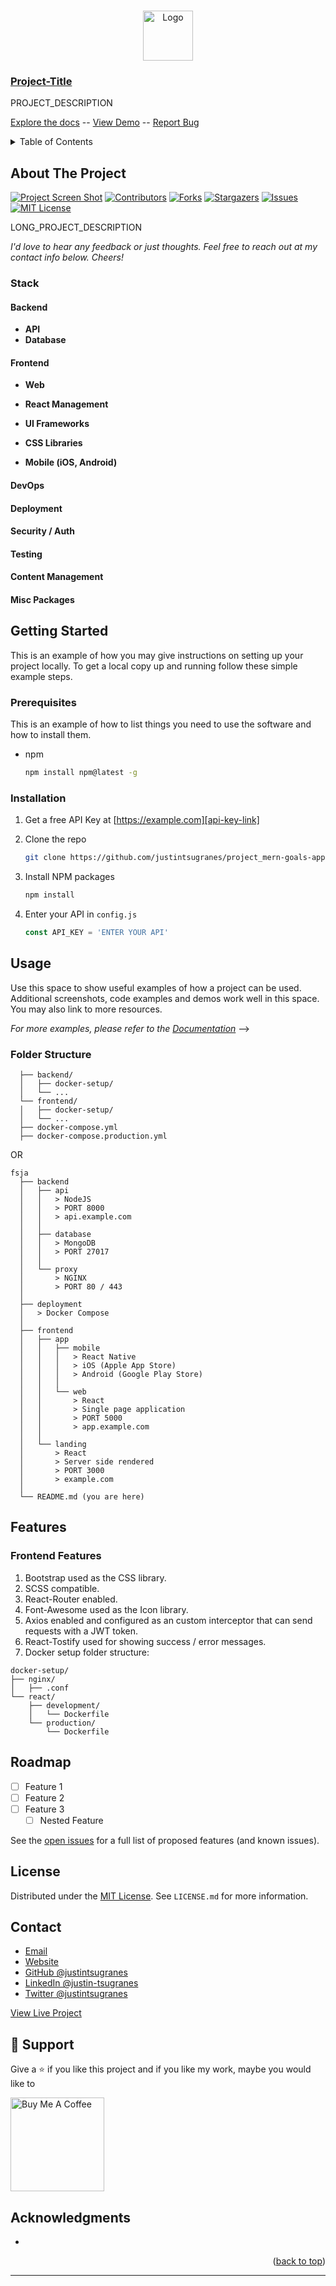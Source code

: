 <a name="readme-top"></a>

<!-- TODO: INSERT STATUS BADGES -->
<!-- INSERT STATUS BADGES HERE -->

<!-- PROJECT HEADING -->
<br />
<div align="center">
  <a href="https://github.com/justintsugranes/">
    <img src="images/logo.jpg" alt="Logo" width="80" height="80">
  </a>
</div>

<!-- TODO: CHANGE PROJECT TITLE -->

### [Project-Title][project-url]

<!-- TODO: ADD SHORT PROJECT DESCRIPTION -->

PROJECT_DESCRIPTION

[Explore the docs]([repo-url]) -- [View Demo]([project-url]) -- [Report Bug]([issues-url])

<!-- TABLE OF CONTENTS -->
<details>
  <summary>Table of Contents</summary>
  <ol>
    <li>
      <a href="#about-the-project">About The Project</a>
      <ul>
        <li><a href="#built-with">Built With</a></li>
      </ul>
    </li>
    <li>
      <a href="#getting-started">Getting Started</a>
      <ul>
        <li><a href="#prerequisites">Prerequisites</a></li>
        <li><a href="#installation">Installation</a></li>
      </ul>
    </li>
    <li><a href="#usage">Usage</a></li>
    <li><a href="#roadmap">Roadmap</a></li>
    <li><a href="#license">License</a></li>
    <li><a href="#contact">Contact</a></li>
  </ol>
</details>

<!-- ABOUT THE PROJECT -->

## About The Project

[![Project Screen Shot][project-screenshot]][project-url] [![Contributors][contributors-shield]][contributors-url] [![Forks][forks-shield]][forks-url] [![Stargazers][stars-shield]][stars-url] [![Issues][issues-shield]][issues-url] [![MIT License][license-shield]][license-url]

<!-- TODO: ADD LONG PROJECT DESCRIPTION -->

LONG_PROJECT_DESCRIPTION

_I'd love to hear any feedback or just thoughts. Feel free to reach out at my contact info below. Cheers!_

### Stack

#### Backend

- **API**
  <!-- [![node]][node-url] -->
  <!-- [![express]][express-url] -->
  <!-- [![axios]][axios-url] -->
  <!-- [![postman]][postman-url] -->
- **Database**
  <!-- [![fauna]][fauna-url] -->
  <!-- [![graphql]][graphql-url] -->
  <!-- [![mongodb]][mongodb-url] -->
  <!-- [![postgres]][postgres-url] -->

<!-- - Proxy -->
  <!-- [![nginx]][nginx-url] -->

#### Frontend

- **Web**
  <!-- [![angular]][angular-url] -->
  <!-- [![jquery]][jquery-url] -->
  <!-- [![laravel]][laravel-url] -->
  <!-- [![next]][next-url] -->
  <!-- [![react]][react-url] -->
  <!-- [![svelte]][svelte-url] -->
  <!-- [![vue]][vue-url] -->

- **React Management**

  <!-- [![redux]][redux-url] -->
  <!-- [![remix]][remix-url] -->
  <!-- [![react-query]][react-query-url] -->
  <!-- [![react-router]][react-router-url] -->

- **UI Frameworks**
  <!-- - [![material-ui]][material-ui-url] -->
  <!-- - [![chakra-ui]][chakra-ui-url] -->

- **CSS Libraries**

  <!-- [![bootstrap]][bootstrap-url] -->
  <!-- - [![tailwind]][tailwind-url] -->

- **Mobile (iOS, Android)**

  <!-- [![react-native]][react-native-url] -->
  <!-- [![flutter]][flutter-url] -->

#### DevOps

<!-- [![docker]][docker-url] -->
<!-- [![circle-ci]][circle-ci-url] -->
<!-- [![jenkins]][jenkins-url] -->
<!-- [![kubernetes]][kubernetes-url] -->
<!-- [![travis-ci]][travis-ci-url] -->

#### Deployment

<!-- [![heroku]][heroku-url] -->
<!-- [![netlify]][netlify-url] -->
<!-- [![vercel]][vercel-url] -->

#### Security / Auth

<!-- [![jwt]][jwt-url] -->

#### Testing

<!-- [![cypress]][cypress-url] -->
<!-- [![jest]][jest-url] -->

#### Content Management

<!-- [![contentful]][contentful-url] -->
<!-- [![sanity]][sanity-url] -->
<!-- [![strapi]][strapi-url] -->

#### Misc Packages

<!-- [![]][-url] -->

<!-- TODO: UPDATE INFO -->
<!-- GETTING STARTED -->

## Getting Started

This is an example of how you may give instructions on setting up your project locally.
To get a local copy up and running follow these simple example steps.

<!-- TODO: UPDATE PREREQUISITES -->

### Prerequisites

This is an example of how to list things you need to use the software and how to install them.

- npm

  ```sh
  npm install npm@latest -g
  ```

<!-- TODO: UPDATE INSTALLATION INFO -->

### Installation

1. Get a free API Key at [https://example.com][api-key-link]

2. Clone the repo

   ```sh
   git clone https://github.com/justintsugranes/project_mern-goals-app.git
   ```

3. Install NPM packages

   ```sh
   npm install
   ```

4. Enter your API in `config.js`

   ```js
   const API_KEY = 'ENTER YOUR API'
   ```

<!-- USAGE EXAMPLES -->

## Usage

Use this space to show useful examples of how a project can be used. Additional screenshots, code examples and demos work well in this space. You may also link to more resources.

_For more examples, please refer to the [Documentation][repo-url]_ -->

<!-- OG README -->

### Folder Structure

```project-root/
  ├── backend/
  │   ├── docker-setup/
  │   └── ...
  └── frontend/
  │   ├── docker-setup/
  │   └── ...
  ├── docker-compose.yml
  ├── docker-compose.production.yml
```

OR

    fsja
      ├── backend
      │   ├── api
      │   │   > NodeJS
      │   │   > PORT 8000
      │   │   > api.example.com
      │   │
      │   ├── database
      │   │   > MongoDB
      │   │   > PORT 27017
      │   │
      │   └── proxy
      │       > NGINX
      │       > PORT 80 / 443
      │
      ├── deployment
      │   > Docker Compose
      │
      ├── frontend
      │   ├── app
      │   │   ├── mobile
      │   │   │   > React Native
      │   │   │   > iOS (Apple App Store)
      │   │   │   > Android (Google Play Store)
      │   │   │
      │   │   └── web
      │   │       > React
      │   │       > Single page application
      │   │       > PORT 5000
      │   │       > app.example.com
      │   │
      │   └── landing
      │       > React
      │       > Server side rendered
      │       > PORT 3000
      │       > example.com
      │
      └── README.md (you are here)

## Features

### Frontend Features

1. Bootstrap used as the CSS library.
2. SCSS compatible.
3. React-Router enabled.
4. Font-Awesome used as the Icon library.
5. Axios enabled and configured as an custom interceptor that can send requests with a JWT token.
6. React-Tostify used for showing success / error messages.
7. Docker setup folder structure:

```
docker-setup/
├── nginx/
│   ├── .conf
└── react/
    ├── development/
    │   └── Dockerfile
    └── production/
        └── Dockerfile
```

<!-- TODO: UPDATE ROADMAP -->
<!-- ROADMAP -->

## Roadmap

- [ ] Feature 1
- [ ] Feature 2
- [ ] Feature 3
  - [ ] Nested Feature

See the [open issues][issues-url] for a full list of proposed features (and known issues).

<!-- TODO: UPDATE LICENSE IF NECESSARY -->
<!-- LICENSE -->

## License

Distributed under the [MIT License][license-url]. See `LICENSE.md` for more information.

<!-- CONTACT -->

## Contact

- [Email](mailto:justinjontsugranes@gmail.com?subject=Hi 'Hi, from GitHub!')
- [Website](https://justintsugranes.com)
- [GitHub @justintsugranes](https://github.com/justintsugranes 'Justin Tsugranes')
- [LinkedIn @justin-tsugranes](https://linkedin.com/in/justintsugranes)
- [Twitter @justintsugranes](https://twitter.com/justintsugranes)

[View Live Project][project-url]

## 🤝 Support

Give a ⭐️ if you like this project and if you like my work, maybe you would like to

<a href="https://www.buymeacoffee.com/tsugranes" target="_blank"><img src="https://cdn.buymeacoffee.com/buttons/v2/default-red.png" alt="Buy Me A Coffee" width="150"></a>

<!-- or -->

<!-- Send me some [![bitcoin]][bitcoin-address] or [![ethereum]][ethereum-address] -->

<!-- ACKNOWLEDGMENTS -->

## Acknowledgments

- []()

<p align="right">(<a href="#readme-top">back to top</a>)</p>

---

<!-- TODO: UPDATE PROJECT INFO -->
<!-- MARKDOWN LINKS & IMAGES -->
<!-- https://www.markdownguide.org/basic-syntax/#reference-style-links -->

[repo-url]: https://github.com/justintsugranes/project_mern-goals-app.git
[project-url]: https://justintsugranesmerngoalsapp.herokuapp.com/
[project-screenshot]: images/project-screenshot.jpg
[contributors-shield]: https://img.shields.io/github/contributors/justintsugranes/project_mern-goals-app.svg?style=for-the-badge
[contributors-url]: https://github.com/justintsugranes/project_mern-goals-app/graphs/contributors
[forks-shield]: https://img.shields.io/github/forks/justintsugranes/project_mern-goals-app.svg?style=for-the-badge
[forks-url]: https://github.com/justintsugranes/project_mern-goals-app/network/members
[stars-shield]: https://img.shields.io/github/stars/justintsugranes/project_mern-goals-app.svg?style=for-the-badge
[stars-url]: https://github.com/justintsugranes/project_mern-goals-app/stargazers
[issues-shield]: https://img.shields.io/github/issues/justintsugranes/project_mern-goals-app.svg?style=for-the-badge
[issues-url]: https://github.com/justintsugranes/project_mern-goals-app/issues
[license-shield]: https://img.shields.io/github/license/justintsugranes/project_mern-goals-app.svg?style=for-the-badge
[license-url]: https://github.com/justinTsugranes/justintsugranes_website/blob/main/LICENSE.md

<!-- TECH SHIELDS/LINKS -->

<!-- CSS LIBRARIES / UI FRAMEWORKS -->

<!-- [bootstrap]: https://img.shields.io/badge/Bootstrap-563D7C?style=for-the-badge&logo=bootstrap&logoColor=white
[bootstrap-url]: https://getbootstrap.com -->
<!-- [chakra-ui]: https://img.shields.io/badge/Bootstrap-563D7C?style=for-the-badge&logo=bootstrap&logoColor=white
[chakra-ui-url]: https://getbootstrap.com -->
<!-- [material-ui]: https://img.shields.io/badge/Bootstrap-563D7C?style=for-the-badge&logo=bootstrap&logoColor=white
[material-ui-url]: https://getbootstrap.com -->
<!-- [tailwind]: https://img.shields.io/badge/Bootstrap-563D7C?style=for-the-badge&logo=bootstrap&logoColor=white
[tailwind-url]: https://getbootstrap.com -->

<!-- JS LIBRARIES / FRAMEWORKS -->

<!-- [angular]: https://img.shields.io/badge/Angular-DD0031?style=for-the-badge&logo=angular&logoColor=white
[angular-url]: https://angular.io/ -->
<!-- [flutter]: https://img.shields.io/badge/Angular-DD0031?style=for-the-badge&logo=angular&logoColor=white
[flutter-url]: https://angular.io/ -->
<!-- [jquery]: https://img.shields.io/badge/jQuery-0769AD?style=for-the-badge&logo=jquery&logoColor=white
[jquery-url]: https://jquery.com -->
<!-- [laravel]: https://img.shields.io/badge/Laravel-FF2D20?style=for-the-badge&logo=laravel&logoColor=white
[laravel-url]: https://laravel.com -->
<!-- [next]: https://img.shields.io/badge/next.js-000000?style=for-the-badge&logo=nextdotjs&logoColor=white
[next-url]: https://nextjs.org/ -->
<!-- [react]: https://img.shields.io/badge/React-20232A?style=for-the-badge&logo=react&logoColor=61DAFB
[react-url]: https://reactjs.org/ -->
<!-- [react-native]: https://img.shields.io/badge/React-20232A?style=for-the-badge&logo=react&logoColor=61DAFB
[react-native-url]: https://reactjs.org/ -->
<!-- [svelte]: https://img.shields.io/badge/Svelte-4A4A55?style=for-the-badge&logo=svelte&logoColor=FF3E00
[svelte-url]: https://svelte.dev/ -->
<!-- [vue]: https://img.shields.io/badge/Vue.js-35495E?style=for-the-badge&logo=vuedotjs&logoColor=4FC08D
[vue-url]: https://vuejs.org/ -->

<!-- REACT MANAGEMENT -->

<!-- [redux]: https://img.shields.io/badge/Bootstrap-563D7C?style=for-the-badge&logo=bootstrap&logoColor=white
[redux-url]: https://redux.js.org/ -->
<!-- [remix]: https://img.shields.io/badge/Bootstrap-563D7C?style=for-the-badge&logo=bootstrap&logoColor=white
[remix-url]: https://redux.js.org/ -->
<!-- [react-query]: https://img.shields.io/badge/Bootstrap-563D7C?style=for-the-badge&logo=bootstrap&logoColor=white
[react-query-url]: https://redux.js.org/ -->
<!-- [react-router]: https://img.shields.io/badge/Bootstrap-563D7C?style=for-the-badge&logo=bootstrap&logoColor=white
[react-router-url]: https://redux.js.org/ -->

<!-- BACKEND -->

<!-- [express]: https://img.shields.io/badge/Express.js-563D7C?style=for-the-badge&logo=express&logoColor=white
[express-url]: https://getbootstrap.com -->
<!-- [node]: https://img.shields.io/badge/Node.Js-2343853?style=for-the-badge&logo=node.js&logoColor=white
[node-url]: https://nodejs.org/ -->

<!-- API -->

<!-- [axios]: https://img.shields.io/badge/Bootstrap-563D7C?style=for-the-badge&logo=bootstrap&logoColor=white
[axios-url]: https://axios-http.com/ -->
<!-- [postman]: https://img.shields.io/badge/Bootstrap-563D7C?style=for-the-badge&logo=bootstrap&logoColor=white
[postman-url]: https://www.postman.com/ -->

<!-- DATABASE -->

<!-- [graphql]: https://img.shields.io/badge/Bootstrap-563D7C?style=for-the-badge&logo=bootstrap&logoColor=white
[graphql-url]: https://www.postgresql.org/ -->
<!-- [mongodb]: https://img.shields.io/badge/MongoDB-47A248?style=for-the-badge&logo=mongodb&logoColor=white
[mongodb-url]: https://www.mongodb.com/home -->
<!-- [postgresql]: https://img.shields.io/badge/Bootstrap-563D7C?style=for-the-badge&logo=bootstrap&logoColor=white
[postgresql-url]: https://www.postgresql.org/ -->

<!-- AUTH / SECURITY-->

<!-- [jwt]: https://img.shields.io/badge/Bootstrap-563D7C?style=for-the-badge&logo=bootstrap&logoColor=white
[jwt-url]: https://jwt.io/ -->

<!-- DEVOPS -->

<!-- [circle-ci]: https://img.shields.io/badge/Bootstrap-563D7C?style=for-the-badge&logo=bootstrap&logoColor=white
[circle-ci-url]: https://www.docker.com/ -->
<!-- [docker]: https://img.shields.io/badge/Bootstrap-563D7C?style=for-the-badge&logo=bootstrap&logoColor=white
[docker-url]: https://www.docker.com/ -->
<!-- [jenkins]: https://img.shields.io/badge/Bootstrap-563D7C?style=for-the-badge&logo=bootstrap&logoColor=white
[jenkins-url]: https://www.jenkins.io/ -->
<!-- [kubernetes]: https://img.shields.io/badge/Bootstrap-563D7C?style=for-the-badge&logo=bootstrap&logoColor=white
[kubernetes-url]: https://www.docker.com/ -->
<!-- [travis-ci]: https://img.shields.io/badge/Bootstrap-563D7C?style=for-the-badge&logo=bootstrap&logoColor=white
[travis-ci-url]: https://www.docker.com/ -->

<!-- HOSTING -->

<!-- [heroku]: https://img.shields.io/badge/Heroku-563D7C?style=for-the-badge&logo=heroku&logoColor=white
[heroku-url]: https://www.heroku.com/ -->
<!-- [netlify]: https://img.shields.io/badge/Bootstrap-563D7C?style=for-the-badge&logo=bootstrap&logoColor=white
[netlify-url]: https://www.jenkins.io/ -->
<!-- [vercel]: https://img.shields.io/badge/Bootstrap-563D7C?style=for-the-badge&logo=bootstrap&logoColor=white
[vercel-url]: https://www.jenkins.io/ -->

<!-- TESTING -->

<!-- [cypress]: https://img.shields.io/badge/Bootstrap-563D7C?style=for-the-badge&logo=bootstrap&logoColor=white
[cypress-url]: https://www.jenkins.io/ -->
<!-- [jest]: https://img.shields.io/badge/Bootstrap-563D7C?style=for-the-badge&logo=bootstrap&logoColor=white
[jest-url]: https://www.jenkins.io/ -->

<!-- CRYPTOCURRENCY -->

<!-- [bitcoin]: https://img.shields.io/badge/Bootstrap-563D7C?style=for-the-badge&logo=bootstrap&logoColor=white
[bitcoin-url]: https://www.jenkins.io/ -->
<!-- [ethereum]: https://img.shields.io/badge/Bootstrap-563D7C?style=for-the-badge&logo=bootstrap&logoColor=white
[ethereum-url]: https://www.jenkins.io/ -->

<!-- MISC PACKAGES -->

<!-- [bcrypt-url]: https://www.npmjs.com/package/bcrypt -->
<!-- [colors-url]: https://www.npmjs.com/package/colors -->
<!-- [concurrently-url]: https://www.npmjs.com/package/concurrently -->
<!-- [font-awesome-url]: https://fontawesome.com/ -->
<!-- [formik-url]: -->
<!-- [lodash-url]: https://lodash.com/ -->
<!-- [mongoose]: https://mongoosejs.com/docs/ -->
<!-- [react-icons-url]: https://www.npmjs.com/package/react-icons -->
<!-- [react-parallax-url]: -->
<!-- [react-player-url]: -->
<!-- [react-spring-url]: -->
<!-- [react-toastify-url]: https://www.npmjs.com/package/react-toastify -->
<!-- [shields.io-url]: -->
<!-- [storybook-url]: -->
<!-- [swiper-url]: -->
